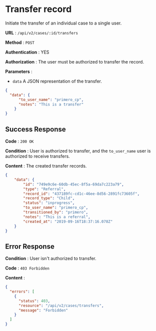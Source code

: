 # Transfer record

Initiate the transfer of an individual case to a single user.

**URL** : `/api/v2/cases/:id/transfers`

**Method** : `POST`

**Authentication** : YES

**Authorization** : The user must be authorized to transfer the record.

**Parameters** : 

* `data` A JSON representation of the transfer.
```json
{
  "data": {
      "to_user_name": "primero_cp",
      "notes": "This is a transfer"
    }
}
```

## Success Response

**Code** : `200 OK`

**Condition** : User is authorized to transfer, 
and the `to_user_name` user is authorized to receive transfers. 


**Content** : The created transfer records.

```json
{
    "data": {
        "id": "749e9c6e-60db-45ec-8f5a-69da7c223a79",
        "type": "Referral",
        "record_id": "437189fc-cd1c-46ee-8d56-2891fc73605f",
        "record_type": "Child",
        "status": "inprogress",
        "to_user_name": "primero_cp",
        "transitioned_by": "primero",
        "notes": "This is a referral",
        "created_at": "2019-09-16T18:37:16.078Z"
    }
}

```

## Error Response

**Condition** : User isn't authorized to transfer. 

**Code** : `403 Forbidden`

**Content** :

```json
{
  "errors": [
    {
      "status": 403,
      "resource": "/api/v2/cases/transfers",
      "message": "Forbidden"
    }
  ]
}
```